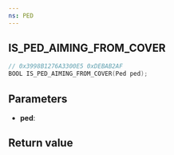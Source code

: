 ```yaml
---
ns: PED
---
```

## IS_PED_AIMING_FROM_COVER

```c
// 0x3998B1276A3300E5 0xDEBAB2AF
BOOL IS_PED_AIMING_FROM_COVER(Ped ped);
```


## Parameters
* **ped**: 

## Return value
